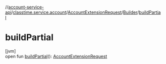 //[account-service-api](../../../../index.md)/[classtime.service.account](../../index.md)/[AccountExtensionRequest](../index.md)/[Builder](index.md)/[buildPartial](build-partial.md)

# buildPartial

[jvm]\
open fun [buildPartial](build-partial.md)(): [AccountExtensionRequest](../index.md)
